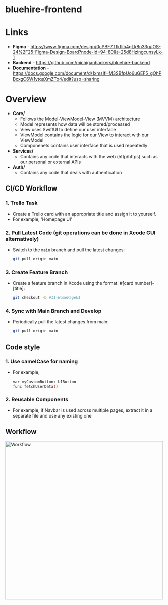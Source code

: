 # bluehire-frontend

# Links
- **Figma** - https://www.figma.com/design/0cPBF7Tfkflib4gLk8n33q/iOS-24%2F25-Figma-Design-Board?node-id=94-80&t=25d8HzingcunsyLk-1
- **Backend** - https://github.com/michiganhackers/bluehire-backend
- **Documentation** - https://docs.google.com/document/d/1xmsIfHM3SBfpUo6uGEF5_gOhPBcxgC6W1ytqsXmZTo4/edit?usp=sharing

# Overview
- **Core/**
  - Follows the Model-ViewModel-View (MVVM) architecture
  - Model represents how data will be stored/processed
  - View uses SwiftUI to define our user interface
  - ViewModel contains the logic for our View to interact with our ViewModel
  - Componenets contains user interface that is used repeatedly
- **Services/**
  - Contains any code that interacts with the web (http/https) such as our personal or external APIs
- **Auth/**
  - Contains any code that deals with authentication

## CI/CD Workflow

### 1. Trello Task
- Create a Trello card with an appropriate title and assign it to yourself.
- For example, 'Homepage UI'

### 2. Pull Latest Code (git operations can be done in Xcode GUI alternatively)
- Switch to the `main` branch and pull the latest changes:
  ```bash
  git pull origin main

### 3. Create Feature Branch
- Create a feature branch in Xcode using the format: #[card number]-[title]:
  ```bash
  git checkout -b #11-HomePageUI

### 4. Sync with Main Branch and Develop
- Periodically pull the latest changes from main:
  ```bash
  git pull origin main

## Code style
### 1. Use camelCase for naming 
- For example,
  ```bash
  var myCustomButton: UIButton
  func fetchUserData()

### 2. Reusable Components
- For example, if Navbar is used across multiple pages, extract it in a separate file and use any existing one

## Workflow
<img src="workflow.png" alt="Workflow" width="500">
